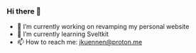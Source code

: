 ### Hi there 👋

- 🔭 I’m currently working on revamping my personal website
- 🌱 I’m currently learning Sveltkit
- 📫 How to reach me: jkuennen@proton.me
